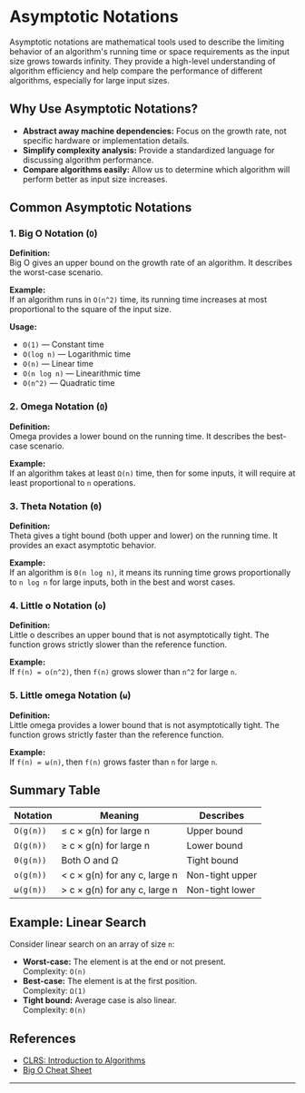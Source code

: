 # Asymptotic Notations

Asymptotic notations are mathematical tools used to describe the limiting behavior of an algorithm's running time or space requirements as the input size grows towards infinity. They provide a high-level understanding of algorithm efficiency and help compare the performance of different algorithms, especially for large input sizes.

## Why Use Asymptotic Notations?

- **Abstract away machine dependencies:** Focus on the growth rate, not specific hardware or implementation details.
- **Simplify complexity analysis:** Provide a standardized language for discussing algorithm performance.
- **Compare algorithms easily:** Allow us to determine which algorithm will perform better as input size increases.

## Common Asymptotic Notations

### 1. Big O Notation (`O`)

**Definition:**  
Big O gives an upper bound on the growth rate of an algorithm. It describes the worst-case scenario.

**Example:**  
If an algorithm runs in `O(n^2)` time, its running time increases at most proportional to the square of the input size.

**Usage:**  
- `O(1)` — Constant time  
- `O(log n)` — Logarithmic time  
- `O(n)` — Linear time  
- `O(n log n)` — Linearithmic time  
- `O(n^2)` — Quadratic time

### 2. Omega Notation (`Ω`)

**Definition:**  
Omega provides a lower bound on the running time. It describes the best-case scenario.

**Example:**  
If an algorithm takes at least `Ω(n)` time, then for some inputs, it will require at least proportional to `n` operations.

### 3. Theta Notation (`Θ`)

**Definition:**  
Theta gives a tight bound (both upper and lower) on the running time. It provides an exact asymptotic behavior.

**Example:**  
If an algorithm is `Θ(n log n)`, it means its running time grows proportionally to `n log n` for large inputs, both in the best and worst cases.

### 4. Little o Notation (`o`)

**Definition:**  
Little o describes an upper bound that is not asymptotically tight. The function grows strictly slower than the reference function.

**Example:**  
If `f(n) = o(n^2)`, then `f(n)` grows slower than `n^2` for large `n`.

### 5. Little omega Notation (`ω`)

**Definition:**  
Little omega provides a lower bound that is not asymptotically tight. The function grows strictly faster than the reference function.

**Example:**  
If `f(n) = ω(n)`, then `f(n)` grows faster than `n` for large `n`.

## Summary Table

| Notation   | Meaning                        | Describes         |
|------------|-------------------------------|-------------------|
| `O(g(n))`  | ≤ c × g(n) for large n        | Upper bound       |
| `Ω(g(n))`  | ≥ c × g(n) for large n        | Lower bound       |
| `Θ(g(n))`  | Both O and Ω                  | Tight bound       |
| `o(g(n))`  | < c × g(n) for any c, large n | Non-tight upper   |
| `ω(g(n))`  | > c × g(n) for any c, large n | Non-tight lower   |

## Example: Linear Search

Consider linear search on an array of size `n`:

- **Worst-case:** The element is at the end or not present.  
  Complexity: `O(n)`
- **Best-case:** The element is at the first position.  
  Complexity: `Ω(1)`
- **Tight bound:** Average case is also linear.  
  Complexity: `Θ(n)`

## References

- [CLRS: Introduction to Algorithms](https://mitpress.mit.edu/9780262046305/introduction-to-algorithms/)
- [Big O Cheat Sheet](https://www.bigocheatsheet.com/)

---
